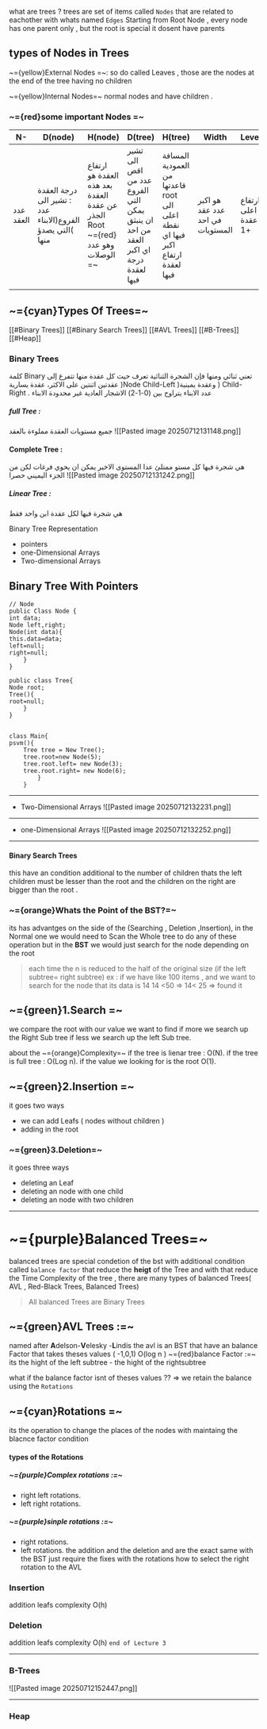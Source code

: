 
what are trees ?
trees are set of items called `Nodes` that are related to eachother with whats named `Edges`
Starting from Root Node , every node has one parent only , but the root is special it dosent have parents 

## types of Nodes in Trees

~={yellow}External Nodes =~: so do called Leaves , those are the nodes at the end of the tree having no children 

~={yellow}Internal Nodes=~ normal nodes and have children .

### ~={red}some important Nodes =~

| N-        | D(node)                                                   | H(node)                                                                          | D(tree)                                                                                | H(tree)                                                                       | Width                            | Level               |
| --------- | --------------------------------------------------------- | -------------------------------------------------------------------------------- | -------------------------------------------------------------------------------------- | ----------------------------------------------------------------------------- | -------------------------------- | ------------------- |
| عدد العقد | درجة العقدة : تشير الى عدد الفروع(الابناء )التي يصدؤ منها | ارتفاع العقدة هو بعد هذه العقدة عن عقدة الجذر Root <br>~={red}وهو عدد الوصلات =~ | تشير الى اقص عدد من الفروع التي يمكن ان ينبثق من احد العقد <br>اي اكبر درجة لعقدة فيها | المسافة العمودية من قاعدتها root الى اعلى نقطة فيها اي اكبر ارتفاع لعقدة فيها | هو اكبر عدد عقد في احد المستويات | ارتفاع اعلى عقدة +1 |
|           |                                                           |                                                                                  |                                                                                        |                                                                               |                                  |                     |

## ~={cyan}Types Of Trees=~

[[#Binary Trees]]
[[#Binary Search Trees]]
[[#AVL Trees]] 
[[#B-Trees]]
[[#Heap]]


### Binary Trees 
كلمة Binary تعني ثنائي ومنها فإن الشجرة الثنائية تعرف حيث كل عقدة منها تتفرع إلى عقدتين اثنتين على الاكثر، عقدة يسارية )Node Child-Left )وعقدة يمينية ) Child-Right .
عدد الابناء يتراوح بين (0-1-2)
الاشجار العادية غير محدودة الابناء
##### full Tree :
جميع مستويات العقدة مملوءة بالعقد
![[Pasted image 20250712131148.png]]

#### Complete Tree :
هي شجرة فيها كل مستو ممتلئ عدا المستوى الاخير يمكن ان يحوي فرغات لكن من الجزء اليميني حصرا
![[Pasted image 20250712131242.png]]

##### Linear Tree :
هي شجرة فيها لكل عقدة ابن واحد فقط

Binary Tree Representation 

- pointers 
- one-Dimensional Arrays
- Two-dimensional Arrays 
## Binary Tree With Pointers 
```
// Node 
public Class Node {
int data;
Node left,right;
Node(int data){
this.data=data;
left=null;
right=null;
	}
}

public class Tree{
Node root;
Tree(){
root=null;
	}
}


class Main{
psvm(){
	Tree tree = New Tree();
	tree.root=new Node(5);
	tree.root.left= new Node(3);
	tree.root.right= new Node(6);
		}
	}
```
-----

- Two-Dimensional Arrays
![[Pasted image 20250712132231.png]]

----

- one-Dimensional Arrays
![[Pasted image 20250712132252.png]]


---
#### Binary Search Trees
this have an condition additional to the number of children thats the left children must be lesser than the root and the children on the right are bigger than the root .

### ~={orange}Whats the Point of the BST?=~
its has advantges on the side of the (Searching , Deletion ,Insertion), 
in the Normal one we would need to Scan the Whole tree to do any of these operation 
but in the **BST** we would just search for the node depending on the root 

> each time the n is reduced to the half of the original size (if the left subtree= right subtree)
> ex : if we have like 100 items , and we want to search for the node that its data is 14
> 14 <50 => 14< 25 => found it  

## ~={green}1.Search =~
we compare the root with our value we want to find 
if more we search up the Right Sub tree 
if less we search up the left Sub tree.

about the ~={orange}Complexity=~
if the tree is lienar tree : O(N).
if the tree is full tree : O(Log n).
if the value we looking for is the root O(1).

## ~={green}2.Insertion =~
it goes two ways 
- we can add Leafs ( nodes without children )
- adding in the root 

### ~={green}3.Deletion=~
it goes three ways 
- deleting an Leaf
- deleting an node with one child 
- deleting an node with two children
---
# ~={purple}Balanced Trees=~
balanced trees are special condetion of the bst with additional condition called `balance factor` that reduce the **heigt** of the Tree and with that reduce the Time Complexity of the tree , there are many types of balanced Trees( AVL , Red-Black Trees, Balanced Trees)
>All balanced Trees are Binary Trees

## ~={green}AVL Trees :=~
named after **A**delson-**V**elesky -**L**indis
the avl is an BST that have an balance Factor that takes theses values ( -1,0,1)
O(log n )
~={red}balance Factor :=~
its the hight of the left subtree - the hight of the rightsubtree

what if the balance factor isnt of theses values ??
=> we retain the balance using the `Rotations`

## ~={cyan}Rotations =~
its the operation to change the places of the nodes with maintaing the blacnce factor condition 
#### types of the Rotations 
##### ~={purple}Complex rotations :=~
- right left rotations.
- left right rotations.
##### ~={purple}sinple rotations :=~
- right rotations.
- left rotations.
the addition and the deletion and are the exact same with the BST just require the fixes with the rotations 
  how to select the right rotation to the AVL 
### Insertion 
addition leafs complexity O(h) 
### Deletion
addition leafs complexity O(h)
`end of Lecture 3`


---
### B-Trees 
![[Pasted image 20250712152447.png]]


---

### Heap 